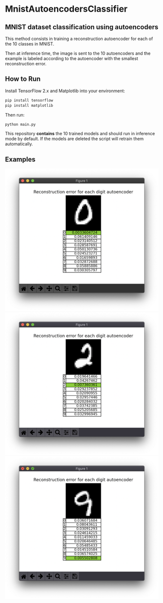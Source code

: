 # MnistAutoencodersClassifier

## MNIST dataset classification using autoencoders

This method consists in training a reconstruction autoencoder for each of the 10 classes in MNIST.

Then at inference time, the image is sent to the 10 autoencoders and the example is labeled according to the autoencoder with the smallest reconstruction error.

## How to Run

Install TensorFlow 2.x and Matplotlib into your environment:

```bash
pip install tensorflow
pip install matplotlib
```

Then run:

```bash
python main.py
```

This repository **contains** the 10 trained models and should run in inference mode by default. If the models are deleted the script will retrain them automatically.

## Examples

![Digit 0](images/class_0.png)
![Digit 2](images/class_2.png)
![Digit 9](images/class_9.png)